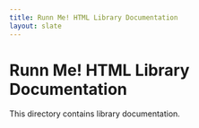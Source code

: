 ```yaml
---
title: Runn Me! HTML Library Documentation
layout: slate
---
```


Runn Me! HTML Library Documentation
=====================================

This directory contains library documentation.
